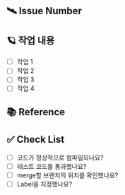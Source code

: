 ## 🛰️ Issue Number

## 🪐 작업 내용
- [ ] 작업 1
- [ ] 작업 2
- [ ] 작업 3
- [ ] 작업 4
## 📚 Reference

## ✅ Check List
- [ ] 코드가 정상적으로 컴파일되나요?
- [ ] 테스트 코드를 통과했나요?
- [ ] merge할 브랜치의 위치를 확인했나요?
- [ ] Label을 지정했나요?